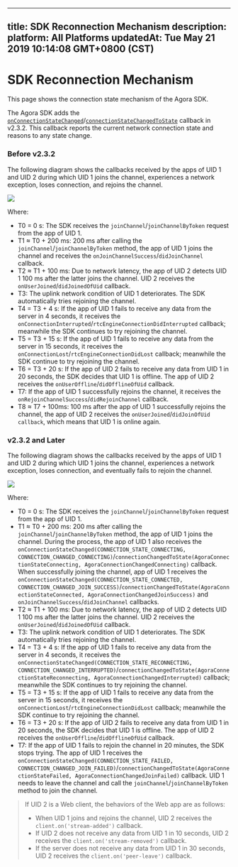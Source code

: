 
---
title: SDK Reconnection Mechanism
description: 
platform: All Platforms
updatedAt: Tue May 21 2019 10:14:08 GMT+0800 (CST)
---
# SDK Reconnection Mechanism
This page shows the connection state mechanism of the Agora SDK.

The Agora SDK adds the [`onConnectionStateChanged`](https://docs.agora.io/en/Agora%20Platform/API%20Reference/cpp/classagora_1_1rtc_1_1_i_rtc_engine_event_handler.html#af409b2e721d345a65a2c600cea2f5eb4)/[`connectionStateChangedToState`](https://docs.agora.io/en/Agora%20Platform/API%20Reference/oc/Protocols/AgoraRtcEngineDelegate.html#//api/name/rtcEngine:connectionChangedToState:reason:) callback in v2.3.2. This callback reports the current network connection state and reasons to any state change.

### Before v2.3.2

The following diagram shows the callbacks received by the apps of UID 1 and UID 2 during which UID 1 joins the channel, experiences a network exception, loses connection, and rejoins the channel.

![](https://web-cdn.agora.io/docs-files/1557482391248)

Where:

- T0 = 0 s: The SDK receives the `joinChannel`/`joinChannelByToken` request from the app of UID 1.
- T1 ≈ T0 + 200 ms: 200 ms after calling the `joinChannel`/`joinChannelByToken` method, the app of UID 1 joins the channel and receives the `onJoinChannelSuccess`/`didJoinChannel` callback.
- T2 ≈ T1 + 100 ms: Due to network latency, the app of UID 2 detects UID 1 100 ms after the latter joins the channel. UID 2 receives the `onUserJoined`/`didJoinedOfUid` callback.
- T3: The uplink network condition of UID 1 deteriorates. The SDK automatically tries rejoining the channel.
- T4 = T3 + 4 s: If the app of UID 1 fails to receive any data from the server in 4 seconds, it receives the `onConnectionInterrupted`/`rtcEngineConnectionDidInterrupted` callback; meanwhile the SDK continues to try rejoining the channel.
- T5 = T3 + 15 s: If the app of UID 1 fails to receive any data from the server in 15 seconds, it receives the `onConnectionLost`/`rtcEngineConnectionDidLost` callback; meanwhile the SDK continue to try rejoining the channel.
- T6 = T3 + 20 s: If the app of UID 2 fails to receive any data from UID 1 in 20 seconds, the SDK decides that UID 1 is offline. The app of UID 2 receives the `onUserOffline`/`didOfflineOfUid` callback.
- T7: If the app of UID 1 successfully rejoins the channel, it receives the `onRejoinChannelSuccess`/`didRejoinChannel` callback.
- T8 ≈ T7 + 100ms: 100 ms after the app of UID 1 successfully rejoins the channel, the app of UID 2 receives the `onUserJoined`/`didJoinOfUid callback`, which means that UID 1 is online again.

### v2.3.2 and Later

The following diagram shows the callbacks received by the apps of UID 1 and UID 2 during which UID 1 joins the channel, experiences a network exception, loses connection, and eventually fails to rejoin the channel.

![](https://web-cdn.agora.io/docs-files/1557482418517)

Where:

- T0 = 0 s: The SDK receives the `joinChannel`/`joinChannelByToken` request from the app of UID 1.
- T1 ≈ T0 + 200 ms: 200 ms after calling the `joinChannel`/`joinChannelByToken` method, the app of UID 1 joins the channel.  During the process, the app of UID 1 also receives the `onConnectionStateChanged(CONNECTION_STATE_CONNECTING, CONNECTION_CHANGED_CONNECTING)`/`connectionChangedToState(AgoraConnectionStateConnecting, AgoraConnectionChangedConnecting)` callback. When successfully joining the channel, app of UID 1 receives the `onConnectionStateChanged(CONNECTION_STATE_CONNECTED, CONNECTION_CHANGED_JOIN_SUCCESS)`/`connectionChangedToState(AgoraConnectionStateConnected, AgoraConnectionChangedJoinSuccess)` and `onJoinChannelSuccess`/`didJoinChannel` callbacks. 
- T2 ≈ T1 + 100 ms: Due to network latency, the app of UID 2 detects UID 1 100 ms after the latter joins the channel. UID 2 receives the `onUserJoined`/`didJoinedOfUid` callback.
- T3: The uplink network condition of UID 1 deteriorates. The SDK automatically tries rejoining the channel.
- T4 = T3 + 4 s: If the app of UID 1 fails to receive any data from the server in 4 seconds, it receives the `onConnectionStateChanged(CONNECTION_STATE_RECONNECTING, CONNECTION_CHANGED_INTERRUPTED)`/`connectionChangedToState(AgoraConnectionStateReconnecting, AgoraConnectionChangedInterrupted)` callback; meanwhile the SDK continues to try rejoining the channel.
- T5 = T3 + 15 s: If the app of UID 1 fails to receive any data from the server in 15 seconds, it receives the `onConnectionLost`/`rtcEngineConnectionDidLost` callback; meanwhile the SDK continue to try rejoining the channel.
- T6 = T3 + 20 s: If the app of UID 2 fails to receive any data from UID 1 in 20 seconds, the SDK decides that UID 1 is offline. The app of UID 2 receives the `onUserOffline`/`didOfflineOfUid` callback.
- T7: If the app of UID 1 fails to rejoin the channel in 20 minutes, the SDK stops trying. The app of UID 1 receives the `onConnectionStateChanged(CONNECTION_STATE_FAILED, CONNECTION_CHANGED_JOIN_FAILED)`/`connectionChangedToState(AgoraConnectionStateFailed, AgoraConnectionChangedJoinFailed)` callback. UID 1 needs to leave the channel and call the `joinChannel`/`joinChannelByToken` method to join the channel.

> If UID 2 is a Web client, the behaviors of the Web app are as follows:
> - When UID 1 joins and rejoins the channel, UID 2 receives the `client.on('stream-added')` callback. 
> - If UID 2 does not receive any data from UID 1 in 10 seconds, UID 2 receives the `client.on('stream-removed')` callback.
> - If the server does not receive any data from UID 1 in 30 seconds, UID 2 receives the `client.on('peer-leave')` callback.

